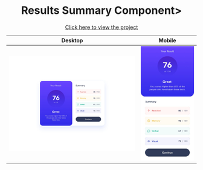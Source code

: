 <h1 align=center>Results Summary Component></h1>

<p align=center>
    <a target="_blank" href="https://jialatteo.github.io/Frontend-Mentor-Challenges/results-summary-component/">Click here to view the project </a> 
</p>

Desktop | Mobile
:--------------------------------:|:-------------------------:
![Desktop design](./design/desktop-design.jpg)  |  ![Mobile design](./design/mobile-design.jpg)

